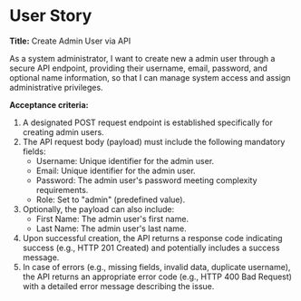 # User Story

**Title:** Create Admin User via API

As a system administrator, I want to create new a admin user through a secure API endpoint, providing their username, email, password, and optional name information, so that I can manage system access and assign administrative privileges.

**Acceptance criteria:**

1. A designated POST request endpoint is established specifically for creating admin users.
2. The API request body (payload) must include the following mandatory fields:
    * Username: Unique identifier for the admin user.
    * Email: Unique identifier for the admin user.
    * Password: The admin user's password meeting complexity requirements.
    * Role: Set to "admin" (predefined value).
3. Optionally, the payload can also include:
    * First Name: The admin user's first name.
    * Last Name: The admin user's last name.
4. Upon successful creation, the API returns a response code indicating success (e.g., HTTP 201 Created) and potentially includes a success message.
5. In case of errors (e.g., missing fields, invalid data, duplicate username), the API returns an appropriate error code (e.g., HTTP 400 Bad Request) with a detailed error message describing the issue.
